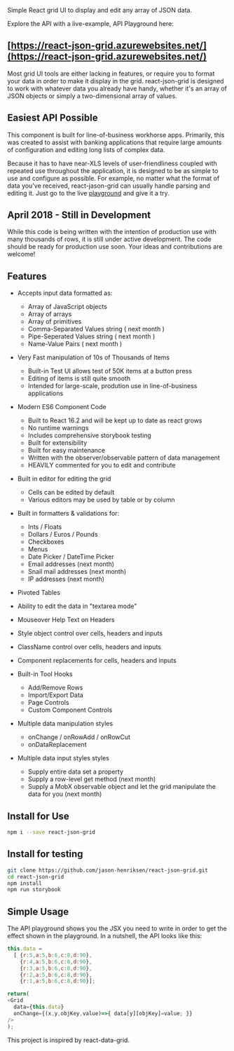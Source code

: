 

Simple React grid UI to display and edit any array of JSON data.

Explore the API with a live-example, API Playground here:
## [https://react-json-grid.azurewebsites.net/](https://react-json-grid.azurewebsites.net/)

Most grid UI tools are either lacking in features, or require you to format your data in order to make it display in the grid.  react-json-grid is designed to work with whatever data you already have handy, whether it's an array of JSON objects or simply a two-dimensional array of values.

## Easiest API Possible
This component is built for line-of-business workhorse apps.  Primarily, this was created to assist with banking applications that require large amounts of configuration and editing long lists of complex data.


Because it has to have near-XLS levels of user-friendliness coupled with repeated use throughout the application, it is designed to be as simple to use and configure as possible.  For example, no matter what the format of data you've received, react-jason-grid can usually handle parsing and editing it.  Just go to the live [playground](https://react-json-grid.azurewebsites.net/) and give it a try.

## April 2018 - Still in Development
While this code is being written with the intention of production use with many thousands of rows, it is still under active development.  The code should be ready for production use soon.  Your ideas and contributions are welcome!


## Features
- Accepts input data formatted as:
  - Array of JavaScript objects
  - Array of arrays
  - Array of primitives
  - Comma-Separated Values string ( next month )
  - Pipe-Seperated Values string ( next month )
  - Name-Value Pairs ( next month )

- Very Fast manipulation of 10s of Thousands of Items
  - Built-in Test UI allows test of 50K items at a button press
  - Editing of items is still quite smooth
  - Intended for large-scale, prodution use in line-of-business applications

- Modern ES6 Component Code
  - Built to React 16.2 and will be kept up to date as react grows
  - No runtime warnings
  - Includes comprehensive storybook testing
  - Built for extensibility
  - Built for easy maintenance
  - Written with the observer/observable pattern of data management
  - HEAVILY commented for you to edit and contribute

- Built in editor for editing the grid
  - Cells can be edited by default
  - Various editors may be used by table or by column

- Built in formatters & validations for:
  - Ints / Floats
  - Dollars / Euros / Pounds
  - Checkboxes
  - Menus
  - Date Picker / DateTime Picker
  - Email addresses (next month)
  - Snail mail addresses (next month)
  - IP addresses (next month)

- Pivoted Tables

- Ability to edit the data in "textarea mode"

- Mouseover Help Text on Headers

- Style object control over cells, headers and inputs

- ClassName control over cells, headers and inputs

- Component replacements for cells, headers and inputs 

- Built-in Tool Hooks
  - Add/Remove Rows
  - Import/Export Data
  - Page Controls
  - Custom Component Controls

- Multiple data manipulation styles
  - onChange / onRowAdd / onRowCut
  - onDataReplacement

- Multiple data input styles styles
  - Supply entire data set a property
  - Supply a row-level get method (next month)
  - Supply a MobX observable object and let the grid manipulate the data for you (next month)



## Install for Use
```bash
npm i --save react-json-grid
```

## Install for testing
```bash
git clone https://github.com/jason-henriksen/react-json-grid.git
cd react-json-grid
npm install
npm run storybook
```

## Simple Usage
The API playground shows you the JSX you need to write in order to get the effect shown in the playground.  In a nutshell, the API looks like this:

```javascript
this.data = 
  [ {r:5,a:5,b:6,c:8,d:90},
    {r:4,a:5,b:6,c:8,d:90},
    {r:3,a:5,b:6,c:8,d:90},
    {r:2,a:5,b:6,c:8,d:90},
    {r:1,a:5,b:6,c:8,d:90}];

return(
<Grid
  data={this.data}
  onChange={(x,y,objKey,value)=>{ data[y][objKey]=value; }}  
/>
);
```

This project is inspired by react-data-grid.


